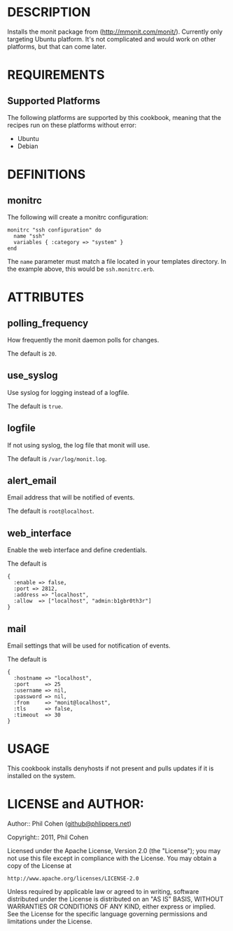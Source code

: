 # DESCRIPTION

Installs the monit package from (http://mmonit.com/monit/). Currently only targeting Ubuntu platform. It's not complicated and would work on other platforms, but that can come later.


# REQUIREMENTS

## Supported Platforms

The following platforms are supported by this cookbook, meaning that the recipes run on these platforms without error:

* Ubuntu
* Debian


# DEFINITIONS

## monitrc

The following will create a monitrc configuration:

```
monitrc "ssh configuration" do
  name "ssh"
  variables { :category => "system" }
end
```

The `name` parameter must match a file located in your templates directory. In the example above, this would be `ssh.monitrc.erb`.


# ATTRIBUTES

## polling_frequency

How frequently the monit daemon polls for changes.

The default is `20`.

## use_syslog

Use syslog for logging instead of a logfile.

The default is `true`.

## logfile

If not using syslog, the log file that monit will use.

The default is `/var/log/monit.log`.

## alert_email

Email address that will be notified of events.

The default is `root@localhost`.

## web_interface

Enable the web interface and define credentials.

The default is

```
{
  :enable => false,
  :port => 2812,
  :address => "localhost",
  :allow  => ["localhost", "admin:b1gbr0th3r"]
}
```

## mail

Email settings that will be used for notification of events.

The default is

```
{
  :hostname => "localhost",
  :port     => 25
  :username => nil,
  :password => nil,
  :from     => "monit@localhost",
  :tls      => false,
  :timeout  => 30
}
```


# USAGE

This cookbook installs denyhosts if not present and pulls updates if it is installed on the system.


# LICENSE and AUTHOR:

Author:: Phil Cohen (<github@phlippers.net>)

Copyright:: 2011, Phil Cohen

Licensed under the Apache License, Version 2.0 (the "License");
you may not use this file except in compliance with the License.
You may obtain a copy of the License at

    http://www.apache.org/licenses/LICENSE-2.0

Unless required by applicable law or agreed to in writing, software
distributed under the License is distributed on an "AS IS" BASIS,
WITHOUT WARRANTIES OR CONDITIONS OF ANY KIND, either express or implied.
See the License for the specific language governing permissions and
limitations under the License.